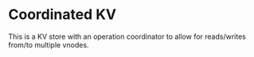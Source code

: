 # Coordinated KV

This is a KV store with an operation coordinator to allow for reads/writes
from/to multiple vnodes.
